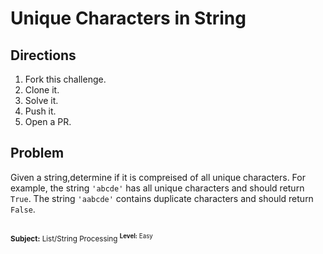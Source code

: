# Unique Characters in String
## Directions
1. Fork this challenge.
2. Clone it.
3. Solve it.
4. Push it.
5. Open a PR.

## Problem
Given a string,determine if it is compreised of all unique characters. For example, the string `'abcde'` has all unique characters and should return `True`. The string `'aabcde'` contains duplicate characters and should return `False`.





##  
<sup> **Subject:** List/String Processing
<sup> **Level:** Easy </sup>
